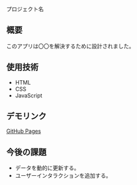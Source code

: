  プロジェクト名
## 概要
このアプリは〇〇を解決するために設計されました。

## 使用技術
- HTML
- CSS
- JavaScript

## デモリンク
[GitHub Pages](https://1drv.ms/u/c/8fc640b42b6ddb13/EcvumpuyLZlGvU8Z0oGBRowBuko-H_loKdgWmVtwM435Jg?e=o38DdA)

## 今後の課題
- データを動的に更新する。
- ユーザーインタラクションを追加する。




